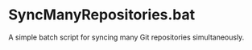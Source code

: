 # SyncManyRepositories.bat
A simple batch script for syncing many Git repositories simultaneously. 
